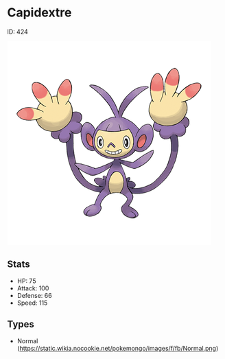 # Capidextre


ID: 424

![](https://raw.githubusercontent.com/PokeAPI/sprites/master/sprites/pokemon/other/official-artwork/424.png "Capidextre")

## Stats


 - HP: 75
 - Attack: 100
 - Defense: 66
 - Speed: 115

## Types


 - Normal (https://static.wikia.nocookie.net/pokemongo/images/f/fb/Normal.png)
